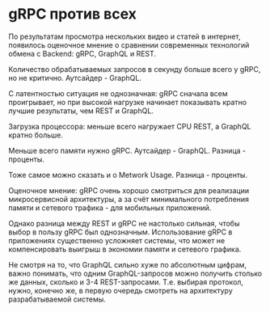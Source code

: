 # gRPC против всех

По результатам просмотра нескольких видео и статей в интернет, появилось оценочное мнение о сравнении современных технологий обмена с Backend: gRPC, GraphQL и REST.

Количество обрабатываемых запросов в секунду больше всего у gRPC, но не критично. Аутсайдер - GraphQL.

С латентностью ситуация не однозначная: gRPC сначала всем проигрывает, но при высокой нагрузке начинает показывать кратно лучшие результаты, чем REST и GraphQL.

Загрузка процессора: меньше всего нагружает CPU REST, а GraphQL кратно больше.

Меньше всего памяти нужно gRPC. Аутсайдер - GraphQL. Разница - проценты.

Тоже самое можно сказать и о Metwork Usage. Разница - проценты.

Оценочное мнение: gRPC очень хорошо смотриться для реализации микросервисной архитектуры, а за счёт минимального потребления памяти и сетевого трафика - для мобильных приложений.

Однако разница между REST и gRPC не настолько сильная, чтобы выбор в пользу gRPC был однозначным. Использование gRPC в приложениях существенно усложняет системы, что может не компенсировать выигрыш в экономии памяти и сетевого графика.

Не смотря на то, что GraphQL сильно хуже по абсолютным цифрам, важно понимать, что одним GraphQL-запросов можно получить столько же данных, сколько и 3-4 REST-запросами. Т.е. выбирая протокол, нужно, конечно же, в первую очередь смотреть на архитектуру разрабатываемой системы.
